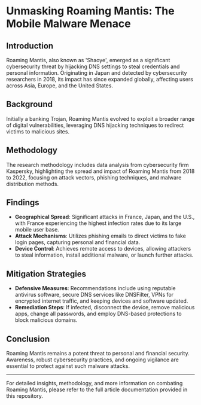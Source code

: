 # Unmasking Roaming Mantis: The Mobile Malware Menace

## Introduction
Roaming Mantis, also known as 'Shaoye', emerged as a significant cybersecurity threat by hijacking DNS settings to steal credentials and personal information. Originating in Japan and detected by cybersecurity researchers in 2018, its impact has since expanded globally, affecting users across Asia, Europe, and the United States.

## Background
Initially a banking Trojan, Roaming Mantis evolved to exploit a broader range of digital vulnerabilities, leveraging DNS hijacking techniques to redirect victims to malicious sites.

## Methodology
The research methodology includes data analysis from cybersecurity firm Kaspersky, highlighting the spread and impact of Roaming Mantis from 2018 to 2022, focusing on attack vectors, phishing techniques, and malware distribution methods.

## Findings
- **Geographical Spread**: Significant attacks in France, Japan, and the U.S., with France experiencing the highest infection rates due to its large mobile user base.
- **Attack Mechanisms**: Utilizes phishing emails to direct victims to fake login pages, capturing personal and financial data.
- **Device Control**: Achieves remote access to devices, allowing attackers to steal information, install additional malware, or launch further attacks.

## Mitigation Strategies
- **Defensive Measures**: Recommendations include using reputable antivirus software, secure DNS services like DNSFilter, VPNs for encrypted internet traffic, and keeping devices and software updated.
- **Remediation Steps**: If infected, disconnect the device, remove malicious apps, change all passwords, and employ DNS-based protections to block malicious domains.

## Conclusion
Roaming Mantis remains a potent threat to personal and financial security. Awareness, robust cybersecurity practices, and ongoing vigilance are essential to protect against such malware attacks.

---

For detailed insights, methodology, and more information on combating Roaming Mantis, please refer to the full article documentation provided in this repository.
